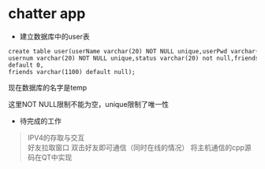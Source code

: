 # chatter app  

* 建立数据库中的user表  

```
create table user(userName varchar(20) NOT NULL unique,userPwd varchar(20) NOT NULL, 
usernum varchar(20) NOT NULL unique,status varchar(20) not null,friendsNum int(20) not null default 0, 
friends varchar(1100) default null);
```  

现在数据库的名字是temp 

这里NOT NULL限制不能为空，unique限制了唯一性

* 待完成的工作 
 > IPV4的存取与交互  
 > 好友拉取窗口 
 > 双击好友即可通信（同时在线的情况） 
 > 将主机通信的cpp源码在QT中实现 
 
